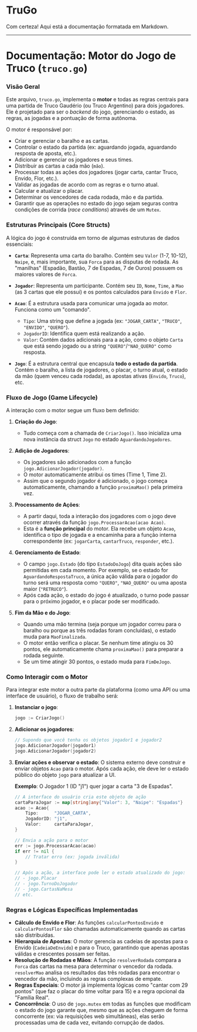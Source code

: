 # TruGo

Com certeza\! Aqui está a documentação formatada em Markdown.

-----

# **Documentação: Motor do Jogo de Truco (`truco.go`)**

### **Visão Geral**

Este arquivo, `truco.go`, implementa o **motor** e todas as regras centrais para uma partida de Truco Gaudério (ou Truco Argentino) para dois jogadores. Ele é projetado para ser o *backend* do jogo, gerenciando o estado, as regras, as jogadas e a pontuação de forma autônoma.

O motor é responsável por:

  * Criar e gerenciar o baralho e as cartas.
  * Controlar o estado da partida (ex: aguardando jogada, aguardando resposta de aposta, etc.).
  * Adicionar e gerenciar os jogadores e seus times.
  * Distribuir as cartas a cada mão (`mão`).
  * Processar todas as ações dos jogadores (jogar carta, cantar Truco, Envido, Flor, etc.).
  * Validar as jogadas de acordo com as regras e o turno atual.
  * Calcular e atualizar o placar.
  * Determinar os vencedores de cada rodada, mão e da partida.
  * Garantir que as operações no estado do jogo sejam seguras contra condições de corrida (*race conditions*) através de um `Mutex`.

### **Estruturas Principais (Core Structs)**

A lógica do jogo é construída em torno de algumas estruturas de dados essenciais:

  * **`Carta`**: Representa uma carta do baralho. Contém seu `Valor` (1-7, 10-12), `Naipe`, e, mais importante, sua `Forca` para as disputas de rodada. As "manilhas" (Espadão, Bastão, 7 de Espadas, 7 de Ouros) possuem os maiores valores de `Forca`.

  * **`Jogador`**: Representa um participante. Contém seu `ID`, `Nome`, `Time`, a `Mao` (as 3 cartas que ele possui) e os pontos calculados para `Envido` e `Flor`.

  * **`Acao`**: É a estrutura usada para comunicar uma jogada ao motor. Funciona como um "comando".

      * `Tipo`: Uma string que define a jogada (ex: `"JOGAR_CARTA"`, `"TRUCO"`, `"ENVIDO"`, `"QUERO"`).
      * `JogadorID`: Identifica quem está realizando a ação.
      * `Valor`: Contém dados adicionais para a ação, como o objeto `Carta` que está sendo jogado ou a string `"QUERO"`/`"NAO_QUERO"` como resposta.

  * **`Jogo`**: É a estrutura central que encapsula **todo o estado da partida**. Contém o baralho, a lista de jogadores, o placar, o turno atual, o estado da mão (quem venceu cada rodada), as apostas ativas (`Envido`, `Truco`), etc.

### **Fluxo de Jogo (Game Lifecycle)**

A interação com o motor segue um fluxo bem definido:

1.  **Criação do Jogo**:

      * Tudo começa com a chamada de `CriarJogo()`. Isso inicializa uma nova instância da struct `Jogo` no estado `AguardandoJogadores`.

2.  **Adição de Jogadores**:

      * Os jogadores são adicionados com a função `jogo.AdicionarJogador(jogador)`.
      * O motor automaticamente atribui os times (Time 1, Time 2).
      * Assim que o segundo jogador é adicionado, o jogo começa automaticamente, chamando a função `proximaMao()` pela primeira vez.

3.  **Processamento de Ações**:

      * A partir daqui, toda a interação dos jogadores com o jogo deve ocorrer através da função `jogo.ProcessarAcao(acao Acao)`.
      * Esta é a **função principal** do motor. Ela recebe um objeto `Acao`, identifica o tipo de jogada e a encaminha para a função interna correspondente (ex: `jogarCarta`, `cantarTruco`, `responder`, etc.).

4.  **Gerenciamento de Estado**:

      * O campo `jogo.Estado` (do tipo `EstadoDoJogo`) dita quais ações são permitidas em cada momento. Por exemplo, se o estado for `AguardandoRespostaTruco`, a única ação válida para o jogador do turno será uma resposta como `"QUERO"`, `"NAO_QUERO"` ou uma aposta maior (`"RETRUCO"`).
      * Após cada ação, o estado do jogo é atualizado, o turno pode passar para o próximo jogador, e o placar pode ser modificado.

5.  **Fim da Mão e do Jogo**:

      * Quando uma mão termina (seja porque um jogador correu para o baralho ou porque as três rodadas foram concluídas), o estado muda para `MaoFinalizada`.
      * O motor então verifica o placar. Se nenhum time atingiu os 30 pontos, ele automaticamente chama `proximaMao()` para preparar a rodada seguinte.
      * Se um time atingir 30 pontos, o estado muda para `FimDeJogo`.

### **Como Interagir com o Motor**

Para integrar este motor a outra parte da plataforma (como uma API ou uma interface de usuário), o fluxo de trabalho será:

1.  **Instanciar o jogo**:

    ```go
    jogo := CriarJogo()
    ```

2.  **Adicionar os jogadores**:

    ```go
    // Supondo que você tenha os objetos jogador1 e jogador2
    jogo.AdicionarJogador(jogador1)
    jogo.AdicionarJogador(jogador2)
    ```

3.  **Enviar ações e observar o estado**: O sistema externo deve construir e enviar objetos `Acao` para o motor. Após cada ação, ele deve ler o estado público do objeto `jogo` para atualizar a UI.

    **Exemplo**: O Jogador 1 (ID "j1") quer jogar a carta "3 de Espadas".

    ```go
    // A interface do usuário cria este objeto de ação
    cartaParaJogar := map[string]any{"Valor": 3, "Naipe": "Espadas"}
    acao := Acao{
        Tipo:      "JOGAR_CARTA",
        JogadorID: "j1",
        Valor:     cartaParaJogar,
    }

    // Envia a ação para o motor
    err := jogo.ProcessarAcao(acao)
    if err != nil {
        // Tratar erro (ex: jogada inválida)
    }

    // Após a ação, a interface pode ler o estado atualizado do jogo:
    // - jogo.Placar
    // - jogo.TurnoDoJogador
    // - jogo.CartasNaMesa
    // etc.
    ```

### **Regras e Lógicas Específicas Implementadas**

  * **Cálculo de Envido e Flor**: As funções `calcularPontosEnvido` e `calcularPontosFlor` são chamadas automaticamente quando as cartas são distribuídas.
  * **Hierarquia de Apostas**: O motor gerencia as cadeias de apostas para o Envido (`CadeiaDeEnvido`) e para o Truco, garantindo que apenas apostas válidas e crescentes possam ser feitas.
  * **Resolução de Rodadas e Mãos**: A função `resolverRodada` compara a `Forca` das cartas na mesa para determinar o vencedor da rodada. `resolverMao` analisa os resultados das três rodadas para encontrar o vencedor da mão, incluindo as regras complexas de empate.
  * **Regras Especiais**: O motor já implementa lógicas como "cantar com 29 pontos" (que faz o placar do time voltar para 15) e a regra opcional da "Família Real".
  * **Concorrência**: O uso de `jogo.mutex` em todas as funções que modificam o estado do jogo garante que, mesmo que as ações cheguem de forma concorrente (ex: via requisições web simultâneas), elas serão processadas uma de cada vez, evitando corrupção de dados.